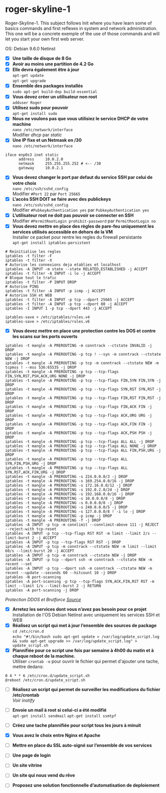 # roger-skyline-1
Roger-Skyline-1. This subject follows Init where you have learn some of basics commands and first reflexes in system and network administration. This one will be a concrete exemple of the use of those commands and will let you start your own first web server.

OS: Debian 9.6.0 Netinst
- [x] **Une taille de disque de 8 Go**
- [x] **Avoir au moins une partition de 4.2 Go**
- [x] **Elle devra également être à jour**   
`apt-get update`   
`apt-get upgrade`
- [x] **Ensemble des packages installés**   
`sudo apt-get build-dep build-essential`
- [x] **Vous devez créer un utilisateur non root**   
`adduser Roger`
- [x] **Utilisez sudo pour pouvoir**   
`apt-get install sudo`
- [x] **Nous ne voulons pas que vous utilisiez le service DHCP de votre machine**   
`nano /etc/network/interface`   
Modifier *dhcp* par *static*
- [x] **Une IP fixe et un Netmask en /30**   
`nano /etc/network/interface`   
```
iface enp0s3 inet static
      address     10.0.2.0
      netmask     255.255.255.252 # <-- /30
      gateway     10.0.2.1
```
- [x] **Vous devez changer le port par defaut du service SSH par celui de votre choix**   
`nano /etc/ssh/sshd_config`   
Modifier `#Port 22` par `Port 25665`
- [x] **L’accès SSH DOIT se faire avec des publickeys**   
`nano /etc/ssh/sshd_config`   
Modifier `#PubkeyAuthentication yes` par `PubkeyAuthentication yes`
- [x] **L’utilisateur root ne doit pas pouvoir se connecter en SSH**  
Modifier `#PermitRootLogin prohibit-password` par `PermitRootLogin no`
- [x] **Vous devez mettre en place des règles de pare-feu uniquement les services utilisés accessible en dehors de la VM**   
Installer ce packet pour rentre les regles du firewall persistante   
`apt-get install iptables-persistent`   
```
# Reinitialise les regles
iptables -t filter -F
iptables -t filter -X
# Autorise les connexions deja etablies et localhost
iptables -A INPUT -m state --state RELATED,ESTABLISHED -j ACCEPT
iptables -t filter -A INPUT -i lo -j ACCEPT
# Bloque tout le trafic
iptables -t filter -P INPUT DROP 
# Autorise PING
iptables -t filter -A INPUT -p icmp -j ACCEPT 
# Autorise SSH et WEB
iptables -t filter -A INPUT -p tcp --dport 25665 -j ACCEPT
iptables -t filter -A INPUT -p tcp --dport 80 -j ACCEPT
iptables -I INPUT 1 -p tcp --dport 443 -j ACCEPT
```
`iptables-save > /etc/iptables/rules.v4`   
`iptables-save > /etc/iptables/rules.v6`
- [x] **Vous devez mettre en place une protection contre les DOS et contre les scans sur les ports ouverts**
```
iptables -t mangle -A PREROUTING -m conntrack --ctstate INVALID -j DROP
iptables -t mangle -A PREROUTING -p tcp ! --syn -m conntrack --ctstate NEW -j DROP 
iptables -t mangle -A PREROUTING -p tcp -m conntrack --ctstate NEW -m tcpmss ! --mss 536:65535 -j DROP
iptables -t mangle -A PREROUTING -p tcp --tcp-flags FIN,SYN,RST,PSH,ACK,URG NONE -j DROP
iptables -t mangle -A PREROUTING -p tcp --tcp-flags FIN,SYN FIN,SYN -j DROP
iptables -t mangle -A PREROUTING -p tcp --tcp-flags SYN,RST SYN,RST -j DROP
iptables -t mangle -A PREROUTING -p tcp --tcp-flags FIN,RST FIN,RST -j DROP
iptables -t mangle -A PREROUTING -p tcp --tcp-flags FIN,ACK FIN -j DROP
iptables -t mangle -A PREROUTING -p tcp --tcp-flags ACK,URG URG -j DROP
iptables -t mangle -A PREROUTING -p tcp --tcp-flags ACK,FIN FIN -j DROP
iptables -t mangle -A PREROUTING -p tcp --tcp-flags ACK,PSH PSH -j DROP
iptables -t mangle -A PREROUTING -p tcp --tcp-flags ALL ALL -j DROP
iptables -t mangle -A PREROUTING -p tcp --tcp-flags ALL NONE -j DROP
iptables -t mangle -A PREROUTING -p tcp --tcp-flags ALL FIN,PSH,URG -j DROP
iptables -t mangle -A PREROUTING -p tcp --tcp-flags ALL SYN,FIN,PSH,URG -j DROP
iptables -t mangle -A PREROUTING -p tcp --tcp-flags ALL SYN,RST,ACK,FIN,URG -j DROP
iptables -t mangle -A PREROUTING -s 224.0.0.0/3 -j DROP
iptables -t mangle -A PREROUTING -s 169.254.0.0/16 -j DROP
iptables -t mangle -A PREROUTING -s 172.16.0.0/12 -j DROP
iptables -t mangle -A PREROUTING -s 192.0.2.0/24 -j DROP
iptables -t mangle -A PREROUTING -s 192.168.0.0/16 -j DROP
iptables -t mangle -A PREROUTING -s 10.0.0.0/8 -j DROP
iptables -t mangle -A PREROUTING -s 0.0.0.0/8 -j DROP
iptables -t mangle -A PREROUTING -s 240.0.0.0/5 -j DROP
iptables -t mangle -A PREROUTING -s 127.0.0.0/8 ! -i lo -j DROP
iptables -t mangle -A PREROUTING -p icmp -j DROP
iptables -t mangle -A PREROUTING -f -j DROP
iptables -A INPUT -p tcp -m connlimit --connlimit-above 111 -j REJECT --reject-with tcp-reset
iptables -A INPUT -p tcp --tcp-flags RST RST -m limit --limit 2/s --limit-burst 2 -j ACCEPT
iptables -A INPUT -p tcp --tcp-flags RST RST -j DROP
iptables -A INPUT -p tcp -m conntrack --ctstate NEW -m limit --limit 60/s --limit-burst 20 -j ACCEPT
iptables -A INPUT -p tcp -m conntrack --ctstate NEW -j DROP
iptables -A INPUT -p tcp --dport ssh -m conntrack --ctstate NEW -m recent --set
iptables -A INPUT -p tcp --dport ssh -m conntrack --ctstate NEW -m recent --update --seconds 60 --hitcount 10 -j DROP
iptables -N port-scanning
iptables -A port-scanning -p tcp --tcp-flags SYN,ACK,FIN,RST RST -m limit --limit 1/s --limit-burst 2 -j RETURN
iptables -A port-scanning -j DROP
```
*Protection DDOS et Brutforce [Source](https://javapipe.com/blog/iptables-ddos-protection/)*
- [x] **Arretez les services dont vous n’avez pas besoin pour ce projet**   
Installation de l'OS Debian Netinst avec uniquement les services SSH et WEB
- [x] **Réalisez un script qui met à jour l’ensemble des sources de package**   
`cd /etc/cron.d`   
`echo "#!/bin/bash sudo apt-get update > /var/log/update_script.log && sudo apt-get upgrade >> /var/log/update_script.log" > update_script.sh`    
- [x] **Plannifiée pour ce script une fois par semaine à 4h00 du matin et à chaque reboot de la machine.**   
Utiliser `crontab -e` pour ouvrir le fichier qui permet d'ajouter une tache, mettre dedans:
```
0 4 * * 6 /etc/cron.d/update_script.sh   
@reboot /etc/cron.d/update_script.sh
```
- [ ] **Réalisez un script qui permet de surveiller les modifications du fichier /etc/crontab**   
*Voir inotify*

- [ ] **Envoie un mail à root si celui-ci a été modifié**   
`apt-get install sendmail`
`apt-get install ssmtpf`

- [ ] **Créez une tache plannifiée pour script tous les jours à minuit**
- [x] **Vous avez le choix entre Nginx et Apache**
- [ ] **Mettre en place du SSL auto-signé sur l’ensemble de vos services**
- [ ] **Une page de login**
- [ ] **Un site vitrine**
- [ ] **Un site qui nous vend du rêve**
- [ ] **Proposez une solution fonctionnelle d’automatisation de deploiement**
